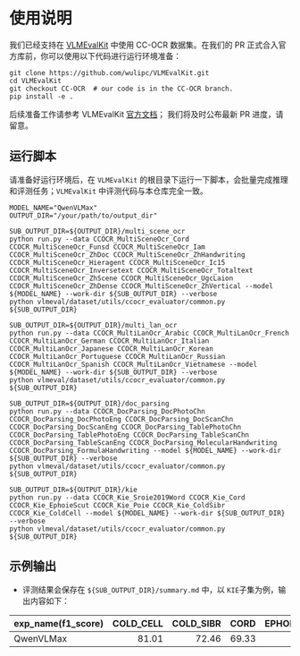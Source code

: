 # 使用说明
我们已经支持在 [VLMEvalKit](https://github.com/open-compass/VLMEvalKit) 中使用 CC-OCR 数据集。在我们的 PR 正式合入官方库前，你可以使用以下代码进行运行环境准备：
```shell
git clone https://github.com/wulipc/VLMEvalKit.git
cd VLMEvalKit
git checkout CC-OCR  # our code is in the CC-OCR branch.
pip install -e .
````
后续准备工作请参考 VLMEvalKit [官方文档](https://github.com/open-compass/VLMEvalKit/blob/main/docs/zh-CN/Quickstart.md)；
我们将及时公布最新 PR 进度，请留意。


## 运行脚本
请准备好运行环境后，在 `VLMEvalKit` 的根目录下运行一下脚本，会批量完成推理和评测任务；`VLMEvalKit` 中评测代码与本仓库完全一致。
```shell
MODEL_NAME="QwenVLMax"
OUTPUT_DIR="/your/path/to/output_dir"

SUB_OUTPUT_DIR=${OUTPUT_DIR}/multi_scene_ocr
python run.py --data CCOCR_MultiSceneOcr_Cord CCOCR_MultiSceneOcr_Funsd CCOCR_MultiSceneOcr_Iam CCOCR_MultiSceneOcr_ZhDoc CCOCR_MultiSceneOcr_ZhHandwriting CCOCR_MultiSceneOcr_Hieragent CCOCR_MultiSceneOcr_Ic15 CCOCR_MultiSceneOcr_Inversetext CCOCR_MultiSceneOcr_Totaltext CCOCR_MultiSceneOcr_ZhScene CCOCR_MultiSceneOcr_UgcLaion CCOCR_MultiSceneOcr_ZhDense CCOCR_MultiSceneOcr_ZhVertical --model ${MODEL_NAME} --work-dir ${SUB_OUTPUT_DIR} --verbose
python vlmeval/dataset/utils/ccocr_evaluator/common.py ${SUB_OUTPUT_DIR}

SUB_OUTPUT_DIR=${OUTPUT_DIR}/multi_lan_ocr
python run.py --data CCOCR_MultiLanOcr_Arabic CCOCR_MultiLanOcr_French CCOCR_MultiLanOcr_German CCOCR_MultiLanOcr_Italian CCOCR_MultiLanOcr_Japanese CCOCR_MultiLanOcr_Korean CCOCR_MultiLanOcr_Portuguese CCOCR_MultiLanOcr_Russian CCOCR_MultiLanOcr_Spanish CCOCR_MultiLanOcr_Vietnamese --model ${MODEL_NAME} --work-dir ${SUB_OUTPUT_DIR} --verbose
python vlmeval/dataset/utils/ccocr_evaluator/common.py ${SUB_OUTPUT_DIR}

SUB_OUTPUT_DIR=${OUTPUT_DIR}/doc_parsing
python run.py --data CCOCR_DocParsing_DocPhotoChn CCOCR_DocParsing_DocPhotoEng CCOCR_DocParsing_DocScanChn CCOCR_DocParsing_DocScanEng CCOCR_DocParsing_TablePhotoChn CCOCR_DocParsing_TablePhotoEng CCOCR_DocParsing_TableScanChn CCOCR_DocParsing_TableScanEng CCOCR_DocParsing_MolecularHandwriting CCOCR_DocParsing_FormulaHandwriting --model ${MODEL_NAME} --work-dir ${SUB_OUTPUT_DIR} --verbose
python vlmeval/dataset/utils/ccocr_evaluator/common.py ${SUB_OUTPUT_DIR}

SUB_OUTPUT_DIR=${OUTPUT_DIR}/kie
python run.py --data CCOCR_Kie_Sroie2019Word CCOCR_Kie_Cord CCOCR_Kie_EphoieScut CCOCR_Kie_Poie CCOCR_Kie_ColdSibr CCOCR_Kie_ColdCell --model ${MODEL_NAME} --work-dir ${SUB_OUTPUT_DIR} --verbose
python vlmeval/dataset/utils/ccocr_evaluator/common.py ${SUB_OUTPUT_DIR}
```

## 示例输出
* 评测结果会保存在 `${SUB_OUTPUT_DIR}/summary.md` 中，以 `KIE`子集为例，输出内容如下：

| exp_name(f1_score) |   COLD_CELL |   COLD_SIBR |   CORD |   EPHOIE_SCUT |   POIE |   sroie2019_word |   summary |
|:-------------------|------------:|------------:|-------:|--------------:|-------:|-----------------:|----------:|
| QwenVLMax          |       81.01 |       72.46 |  69.33 |          71.2 |  60.85 |            76.37 |     71.87 |
